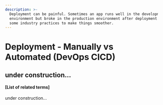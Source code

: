 ```yaml
---
description: >-
  Deployment can be painful. Sometimes an app runs well in the development
  environment but broke in the production environment after deployment. Here are
  some industry practices to make things smoother.
---
```


# Deployment - Manually vs Automated \(DevOps CICD\)

## under construction...

#### \[List of related terms\]

under construction...

